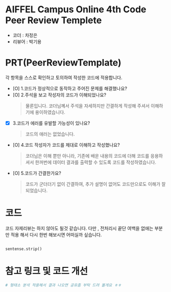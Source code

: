 # AIFFEL Campus Online 4th Code Peer Review Templete
- 코더 : 차정은
- 리뷰어 : 박기용

# PRT(PeerReviewTemplate)
각 항목을 스스로 확인하고 토의하여 작성한 코드에 적용합니다.
- [O] 1.코드가 정상적으로 동작하고 주어진 문제를 해결했나요?
- [O] 2.주석을 보고 작성자의 코드가 이해되었나요?
  > 물론입니다. 코더님꼐서 주석을 자세하지만 간결하게 작성해 주셔서 이해하기에 용이하였습니다. 
- [X] 3.코드가 에러를 유발할 가능성이 있나요?
  > 코드의 애러는 없었습니다. 
- [O] 4.코드 작성자가 코드를 제대로 이해하고 작성했나요?
  > 코더님은 이해 뿐만 아니라, 기존에 배운 내용의 코드에 더해 코드를 응용하셔서 한꺼번에 데이터 결과를 출력할 수 있도록 코드를 작성하였습니다.
- [O] 5.코드가 간결한가요?
  > 코드가 군더더기 없이 간결하여, 추가 설명이 없어도 코드만으로도 이해가 잘 되었습니다. 

# 코드
 코드 자제리뷰는 하지 않아도 될것 같습니다. 다만 , 전처리시 끝단 여백을 없애는 부분만 적용 해서 다시 한번 해보시면 어떠실까 싶습니다.

```python

sentense.strip()

```

# 참고 링크 및 코드 개선
```python
# 형태소 분석 적용해서 결과 나오면 공유좀 부탁 드려 볼게요 ㅎㅎ
